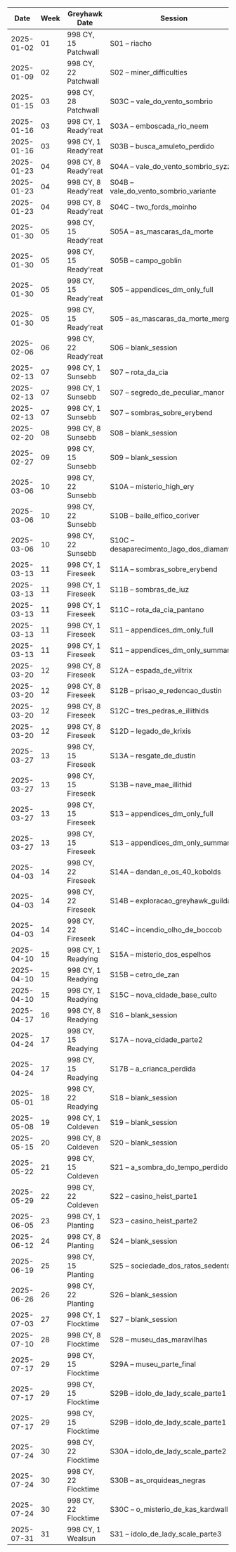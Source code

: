 | Date       | Week | Greyhawk Date         | Session                                   |
| ---------- | ---- | --------------------- | ----------------------------------------- |
| 2025-01-02 | 01   | 998 CY, 15 Patchwall  | S01 – riacho                              |
| 2025-01-09 | 02   | 998 CY, 22 Patchwall  | S02 – miner_difficulties                  |
| 2025-01-15 | 03   | 998 CY, 28 Patchwall  | S03C – vale_do_vento_sombrio              |
| 2025-01-16 | 03   | 998 CY, 1 Ready'reat  | S03A – emboscada_rio_neem                 |
| 2025-01-16 | 03   | 998 CY, 1 Ready'reat  | S03B – busca_amuleto_perdido              |
| 2025-01-23 | 04   | 998 CY, 8 Ready'reat  | S04A – vale_do_vento_sombrio_syzzin       |
| 2025-01-23 | 04   | 998 CY, 8 Ready'reat  | S04B – vale_do_vento_sombrio_variante     |
| 2025-01-23 | 04   | 998 CY, 8 Ready'reat  | S04C – two_fords_moinho                   |
| 2025-01-30 | 05   | 998 CY, 15 Ready'reat | S05A – as_mascaras_da_morte               |
| 2025-01-30 | 05   | 998 CY, 15 Ready'reat | S05B – campo_goblin                       |
| 2025-01-30 | 05   | 998 CY, 15 Ready'reat | S05 – appendices_dm_only_full             |
| 2025-01-30 | 05   | 998 CY, 15 Ready'reat | S05 – as_mascaras_da_morte_merged         |
| 2025-02-06 | 06   | 998 CY, 22 Ready'reat | S06 – blank_session                       |
| 2025-02-13 | 07   | 998 CY, 1 Sunsebb     | S07 – rota_da_cia                         |
| 2025-02-13 | 07   | 998 CY, 1 Sunsebb     | S07 – segredo_de_peculiar_manor           |
| 2025-02-13 | 07   | 998 CY, 1 Sunsebb     | S07 – sombras_sobre_erybend               |
| 2025-02-20 | 08   | 998 CY, 8 Sunsebb     | S08 – blank_session                       |
| 2025-02-27 | 09   | 998 CY, 15 Sunsebb    | S09 – blank_session                       |
| 2025-03-06 | 10   | 998 CY, 22 Sunsebb    | S10A – misterio_high_ery                  |
| 2025-03-06 | 10   | 998 CY, 22 Sunsebb    | S10B – baile_elfico_coriver               |
| 2025-03-06 | 10   | 998 CY, 22 Sunsebb    | S10C – desaparecimento_lago_dos_diamantes |
| 2025-03-13 | 11   | 998 CY, 1 Fireseek    | S11A – sombras_sobre_erybend              |
| 2025-03-13 | 11   | 998 CY, 1 Fireseek    | S11B – sombras_de_iuz                     |
| 2025-03-13 | 11   | 998 CY, 1 Fireseek    | S11C – rota_da_cia_pantano                |
| 2025-03-13 | 11   | 998 CY, 1 Fireseek    | S11 – appendices_dm_only_full             |
| 2025-03-13 | 11   | 998 CY, 1 Fireseek    | S11 – appendices_dm_only_summary          |
| 2025-03-20 | 12   | 998 CY, 8 Fireseek    | S12A – espada_de_viltrix                  |
| 2025-03-20 | 12   | 998 CY, 8 Fireseek    | S12B – prisao_e_redencao_dustin           |
| 2025-03-20 | 12   | 998 CY, 8 Fireseek    | S12C – tres_pedras_e_illithids            |
| 2025-03-20 | 12   | 998 CY, 8 Fireseek    | S12D – legado_de_krixis                   |
| 2025-03-27 | 13   | 998 CY, 15 Fireseek   | S13A – resgate_de_dustin                  |
| 2025-03-27 | 13   | 998 CY, 15 Fireseek   | S13B – nave_mae_illithid                  |
| 2025-03-27 | 13   | 998 CY, 15 Fireseek   | S13 – appendices_dm_only_full             |
| 2025-03-27 | 13   | 998 CY, 15 Fireseek   | S13 – appendices_dm_only_summary          |
| 2025-04-03 | 14   | 998 CY, 22 Fireseek   | S14A – dandan_e_os_40_kobolds             |
| 2025-04-03 | 14   | 998 CY, 22 Fireseek   | S14B – exploracao_greyhawk_guildas        |
| 2025-04-03 | 14   | 998 CY, 22 Fireseek   | S14C – incendio_olho_de_boccob            |
| 2025-04-10 | 15   | 998 CY, 1 Readying    | S15A – misterio_dos_espelhos              |
| 2025-04-10 | 15   | 998 CY, 1 Readying    | S15B – cetro_de_zan                       |
| 2025-04-10 | 15   | 998 CY, 1 Readying    | S15C – nova_cidade_base_culto             |
| 2025-04-17 | 16   | 998 CY, 8 Readying    | S16 – blank_session                       |
| 2025-04-24 | 17   | 998 CY, 15 Readying   | S17A – nova_cidade_parte2                 |
| 2025-04-24 | 17   | 998 CY, 15 Readying   | S17B – a_crianca_perdida                  |
| 2025-05-01 | 18   | 998 CY, 22 Readying   | S18 – blank_session                       |
| 2025-05-08 | 19   | 998 CY, 1 Coldeven    | S19 – blank_session                       |
| 2025-05-15 | 20   | 998 CY, 8 Coldeven    | S20 – blank_session                       |
| 2025-05-22 | 21   | 998 CY, 15 Coldeven   | S21 – a_sombra_do_tempo_perdido           |
| 2025-05-29 | 22   | 998 CY, 22 Coldeven   | S22 – casino_heist_parte1                 |
| 2025-06-05 | 23   | 998 CY, 1 Planting    | S23 – casino_heist_parte2                 |
| 2025-06-12 | 24   | 998 CY, 8 Planting    | S24 – blank_session                       |
| 2025-06-19 | 25   | 998 CY, 15 Planting   | S25 – sociedade_dos_ratos_sedentos        |
| 2025-06-26 | 26   | 998 CY, 22 Planting   | S26 – blank_session                       |
| 2025-07-03 | 27   | 998 CY, 1 Flocktime   | S27 – blank_session                       |
| 2025-07-10 | 28   | 998 CY, 8 Flocktime   | S28 – museu_das_maravilhas                |
| 2025-07-17 | 29   | 998 CY, 15 Flocktime  | S29A – museu_parte_final                  |
| 2025-07-17 | 29   | 998 CY, 15 Flocktime  | S29B – idolo_de_lady_scale_parte1         |
| 2025-07-17 | 29   | 998 CY, 15 Flocktime  | S29B – idolo_de_lady_scale_parte1         |
| 2025-07-24 | 30   | 998 CY, 22 Flocktime  | S30A – idolo_de_lady_scale_parte2         |
| 2025-07-24 | 30   | 998 CY, 22 Flocktime  | S30B – as_orquideas_negras                |
| 2025-07-24 | 30   | 998 CY, 22 Flocktime  | S30C – o_misterio_de_kas_kardwall         |
| 2025-07-31 | 31   | 998 CY, 1 Wealsun     | S31 – idolo_de_lady_scale_parte3          |
